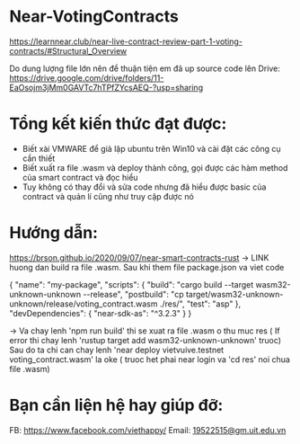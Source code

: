 # Near-VotingContracts
https://learnnear.club/near-live-contract-review-part-1-voting-contracts/#Structural_Overview

Do dung lượng file lớn nên để thuận tiện em đã up source code lên Drive: https://drive.google.com/drive/folders/11-EaOsojm3jMm0GAVTc7hTPfZYcsAEQ-?usp=sharing
# Tổng kết kiến thức đạt được:
- Biết xài VMWARE để giả lập ubuntu trên Win10 và cài đặt các công cụ cần thiết
- Biết xuất ra file .wasm và deploy thành công, gọi được các hàm method của smart contract và đọc hiểu
- Tuy không có thay đổi và sửa code nhưng đã hiểu được basic của contract và quản lí cũng như truy cập được nó

# Hướng dẫn:
https://brson.github.io/2020/09/07/near-smart-contracts-rust  -> LINK huong dan build ra file .wasm.
 Sau khi them file package.json va viet code 

{
    "name": "my-package",
    "scripts": {
        "build": "cargo build --target wasm32-unknown-unknown --release",
        "postbuild": "cp target/wasm32-unknown-unknown/release/voting_contract.wasm ./res/",
        "test": "asp"
    },
    "devDependencies": {
        "near-sdk-as": "^3.2.3"
    }
}
  
  -> Va chay lenh   'npm run build'   thi se xuat ra file .wasm o thu muc res
  ( If error thi chay lenh 'rustup target add wasm32-unknown-unknown' truoc)
  Sau do ta chi can chay lenh    'near deploy vietvuive.testnet voting_contract.wasm' la oke 
  ( truoc het phai near login va 'cd res' noi chua file .wasm)
# Bạn cần liện hệ hay giúp đỡ: 
  FB: https://www.facebook.com/viethappy/
  Email: 19522515@gm.uit.edu.vn
